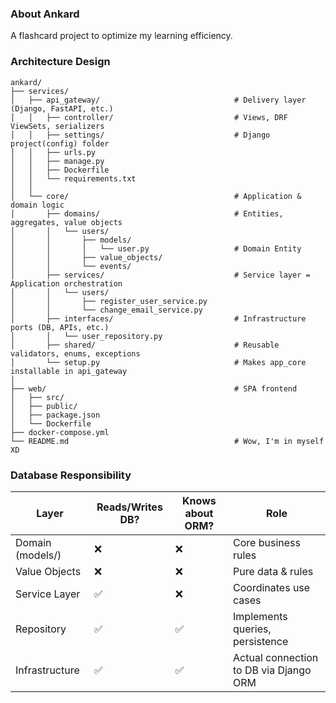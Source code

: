 ### About Ankard
A flashcard project to optimize my learning efficiency.

### Architecture Design
```
ankard/
├── services/
│   ├── api_gateway/                              # Delivery layer (Django, FastAPI, etc.)
│   │   ├── controller/                           # Views, DRF ViewSets, serializers
│   │   ├── settings/                             # Django project(config) folder
│   │   ├── urls.py
│   │   ├── manage.py
│   │   ├── Dockerfile
│   │   └── requirements.txt
│   │
│   └── core/                                     # Application & domain logic
│       ├── domains/                              # Entities, aggregates, value objects
│       │   └── users/
│       │       ├── models/
│       │       │   └── user.py                   # Domain Entity
│       │       ├── value_objects/
│       │       └── events/
│       ├── services/                             # Service layer = Application orchestration
│       │   └── users/
│       │       ├── register_user_service.py
│       │       └── change_email_service.py
│       ├── interfaces/                           # Infrastructure ports (DB, APIs, etc.)
│       │   └── user_repository.py
│       ├── shared/                               # Reusable validators, enums, exceptions
│       └── setup.py                              # Makes app_core installable in api_gateway
│
├── web/                                          # SPA frontend
│   ├── src/
│   ├── public/
│   ├── package.json
│   └── Dockerfile
├── docker-compose.yml
└── README.md                                     # Wow, I'm in myself XD
```

### Database Responsibility
| Layer | Reads/Writes DB? | Knows about ORM? | Role |
| ----- | ---------------- | ---------------- | ---- |
| Domain (models/) | ❌ | ❌ | Core business rules |
| Value Objects | ❌ | ❌ | Pure data & rules |
| Service Layer | ✅ | ❌ | Coordinates use cases |
| Repository | ✅ | ✅ | Implements queries, persistence |
| Infrastructure | ✅ | ✅ | Actual connection to DB via Django ORM |
